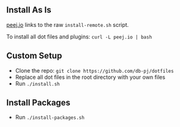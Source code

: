 ## Install As Is
[peej.io](http://peej.io) links to the raw `install-remote.sh` script.

To install all dot files and plugins: `curl -L peej.io | bash`


## Custom Setup
* Clone the repo: `git clone https://github.com/db-pj/dotfiles` 
* Replace all dot files in the root directory with your own files
* Run `./install.sh`

## Install Packages
* Run `./install-packages.sh`
